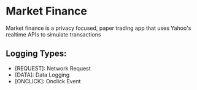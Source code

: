 # Market Finance
Market finance is a privacy focused, paper trading app that uses Yahoo's realtime APIs to simulate transactions

## Logging Types:
- [REQUEST]: Network Request
- [DATA]: Data Logging
- [ONCLICK]: Onclick Event